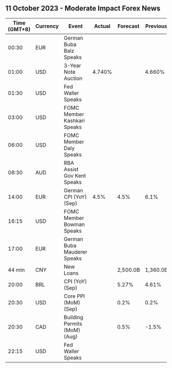 ## 11 October 2023 - Moderate Impact Forex News

| Time (GMT+8) | Currency | Event | Actual | Forecast | Previous |
|------|----------|-------|--------|----------|----------|
| 00:30 | EUR | German Buba Balz Speaks |  |  |  |
| 01:00 | USD | 3-Year Note Auction | 4.740% |  | 4.660% |
| 01:30 | USD | Fed Waller Speaks |  |  |  |
| 03:00 | USD | FOMC Member Kashkari Speaks |  |  |  |
| 06:00 | USD | FOMC Member Daly Speaks |  |  |  |
| 08:30 | AUD | RBA Assist Gov Kent Speaks |  |  |  |
| 14:00 | EUR | German CPI (YoY) (Sep) | 4.5% | 4.5% | 6.1% |
| 16:15 | USD | FOMC Member Bowman Speaks |  |  |  |
| 17:00 | EUR | German Buba Mauderer Speaks |  |  |  |
| 44 min | CNY | New Loans |  | 2,500.0B | 1,360.0B |
| 20:00 | BRL | CPI (YoY) (Sep) |  | 5.27% | 4.61% |
| 20:30 | USD | Core PPI (MoM) (Sep) |  | 0.2% | 0.2% |
| 20:30 | CAD | Building Permits (MoM) (Aug) |  | 0.5% | -1.5% |
| 22:15 | USD | Fed Waller Speaks |  |  |  |
